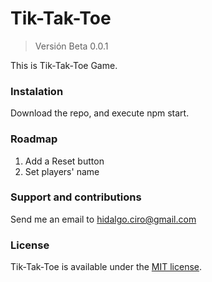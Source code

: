 # Tik-Tak-Toe

> Versión Beta 0.0.1

This is Tik-Tak-Toe Game.

### Instalation
Download the repo, and execute npm start.

### Roadmap
1. Add a Reset button 
2. Set players' name

### Support and contributions
Send me an email to hidalgo.ciro@gmail.com

### License
Tik-Tak-Toe is available under the [MIT license](https://opensource.org/licenses/MIT).